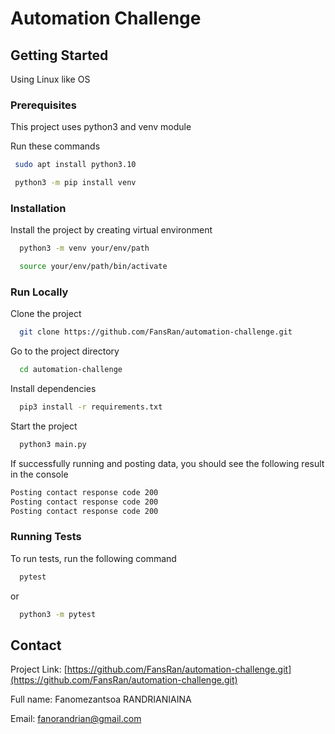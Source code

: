 # Automation Challenge

<!-- Getting Started -->

## Getting Started

<!-- Prerequisites -->

Using Linux like OS

### Prerequisites

This project uses python3 and venv module

Run these commands

```bash
 sudo apt install python3.10

 python3 -m pip install venv
```

<!-- Installation -->

### Installation

Install the project by creating virtual environment

```bash
  python3 -m venv your/env/path

  source your/env/path/bin/activate
```

<!-- Run Locally -->

### Run Locally

Clone the project

```bash
  git clone https://github.com/FansRan/automation-challenge.git
```

Go to the project directory

```bash
  cd automation-challenge
```

Install dependencies

```bash
  pip3 install -r requirements.txt
```

Start the project

```bash
  python3 main.py
```

If successfully running and posting data, you should see the following result in the console

```bash
Posting contact response code 200
Posting contact response code 200
Posting contact response code 200
```

<!-- Running Tests -->
### Running Tests

To run tests, run the following command

```bash
  pytest 
```

or

```bash
  python3 -m pytest 
```

<!-- Contact -->

## Contact
<!-- Project link -->
Project Link: [https://github.com/FansRan/automation-challenge.git](https://github.com/FansRan/automation-challenge.git)
<!-- Full name -->
Full name: Fanomezantsoa RANDRIANIAINA
<!-- Email address -->
Email: [fanorandrian@gmail.com](fanorandrian@gmail.com)